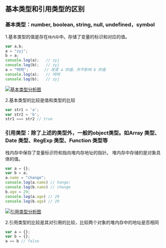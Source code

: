 ## 基本类型和引用类型的区别

### 基本类型：number, boolean, string, null, undefined，symbol
1.基本类型的值是存在`栈内存`中。存储了变量的标识和对应的值。
```js
var a,b;
a = "zyj";
b = a;
console.log(a);   // zyj
console.log(b);   // zyj
a = "呵呵";       // 改变 a 的值，并不影响 b 的值
console.log(a);   // 呵呵
console.log(b);   // zyj
```
[![基本类型分析图](图片)](https://github.com/kerwin-ly/Blog/blob/master/assets/imgs/basic-type.png)

2.基本类型的比较是值和类型的比较
```js
var str1 = 'a';
var str2 = 'b';
str1 === str2 // true
```

### 引用类型：除了上述的类型外，一般的object类型。如Array 类型、Date 类型、RegExp 类型、Function 类型等
栈内存中保存了变量标识符和指向堆内存地址的指针。
堆内存中存储的是对象具体的值。
```js
var a = {};
var b = a;
a.name = "change";
console.log(a.name) // hange;
console.log(b.name) // change
b.age = 29;
console.log(a.age) // 29
console.log(b.age) // 29
```
[![引用类型分析图](图片)](https://github.com/kerwin-ly/Blog/blob/master/assets/imgs/object-type.png)

2.引用类型的比较是其对引用的比较，比较两个对象的堆内存中的地址是否相同
```js
var a = {};
var b = {};
a == b // false
```
